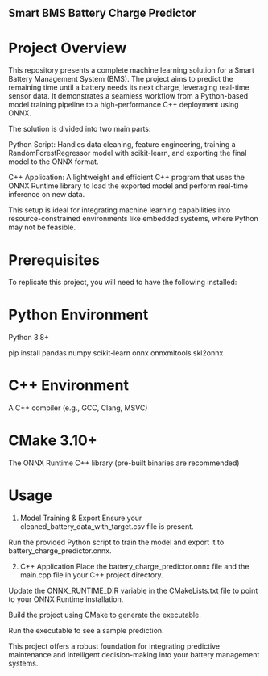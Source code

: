 ## Smart BMS Battery Charge Predictor
# Project Overview
This repository presents a complete machine learning solution for a Smart Battery Management System (BMS). The project aims to predict the remaining time until a battery needs its next charge, leveraging real-time sensor data. It demonstrates a seamless workflow from a Python-based model training pipeline to a high-performance C++ deployment using ONNX.

The solution is divided into two main parts:

Python Script: Handles data cleaning, feature engineering, training a RandomForestRegressor model with scikit-learn, and exporting the final model to the ONNX format.

C++ Application: A lightweight and efficient C++ program that uses the ONNX Runtime library to load the exported model and perform real-time inference on new data.

This setup is ideal for integrating machine learning capabilities into resource-constrained environments like embedded systems, where Python may not be feasible.

# Prerequisites
To replicate this project, you will need to have the following installed:

# Python Environment
Python 3.8+

pip install pandas numpy scikit-learn onnx onnxmltools skl2onnx

# C++ Environment
A C++ compiler (e.g., GCC, Clang, MSVC)

# CMake 3.10+

The ONNX Runtime C++ library (pre-built binaries are recommended)

# Usage
1. Model Training & Export
Ensure your cleaned_battery_data_with_target.csv file is present.

Run the provided Python script to train the model and export it to battery_charge_predictor.onnx.

2. C++ Application
Place the battery_charge_predictor.onnx file and the main.cpp file in your C++ project directory.

Update the ONNX_RUNTIME_DIR variable in the CMakeLists.txt file to point to your ONNX Runtime installation.

Build the project using CMake to generate the executable.

Run the executable to see a sample prediction.

This project offers a robust foundation for integrating predictive maintenance and intelligent decision-making into your battery management systems.
